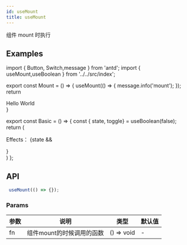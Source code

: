 ```yaml
---
id: useMount
title: useMount
---
```


组件 mount 时执行

## Examples

import { Button, Switch,message } from 'antd';
import { useMount,useBoolean } from '../../src/index';

export const Mount = () => {
useMount(() => {
message.info('mount');
});
return <div>Hello World</div>
}

export const Basic = () => {
const { state, toggle} = useBoolean(false);
return (
<div>
Effects：
<Switch checked={state} onChange={toggle}></Switch>
{state && <p><Mount /></p>}
</div>)
};

<Basic />

## API

```javascript
 useMount(() => {});
```

### Params

| 参数         | 说明                     | 类型                                     | 默认值 |
| ------------ | ------------------------ | ---------------------------------------- | ------ |
| fn | 组件mount的时候调用的函数 | () => void  | -  |

